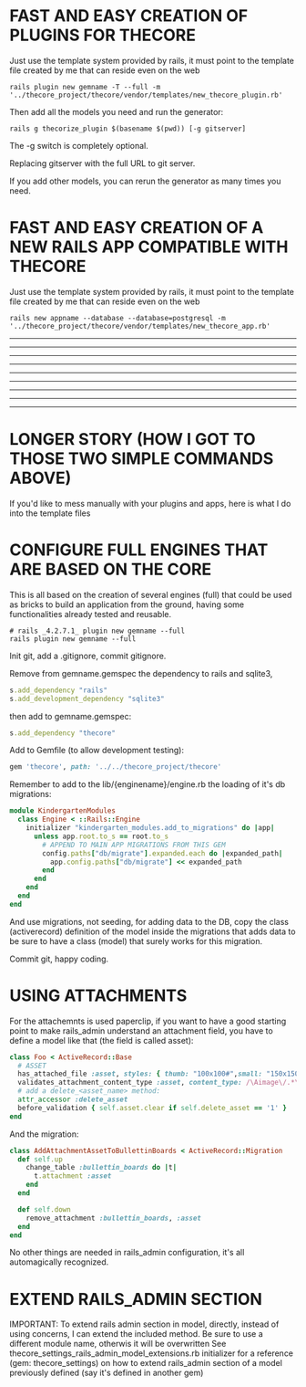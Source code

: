 # FAST AND EASY CREATION OF PLUGINS FOR THECORE

Just use the template system provided by rails, it must point to the template file created by me that can reside even on the web

```shell
rails plugin new gemname -T --full -m '../thecore_project/thecore/vendor/templates/new_thecore_plugin.rb'
```

Then add all the models you need and run the generator:

```shell
rails g thecorize_plugin $(basename $(pwd)) [-g gitserver]
```

The -g switch is completely optional.

Replacing gitserver with the full URL to git server.

If you add other models, you can rerun the generator as many times you need.

# FAST AND EASY CREATION OF A NEW RAILS APP COMPATIBLE WITH THECORE

Just use the template system provided by rails, it must point to the template file created by me that can reside even on the web

```shell
rails new appname --database --database=postgresql -m '../thecore_project/thecore/vendor/templates/new_thecore_app.rb'
```

---------------------------------------------------------------------------------------------------------
---------------------------------------------------------------------------------------------------------
---------------------------------------------------------------------------------------------------------
---------------------------------------------------------------------------------------------------------
---------------------------------------------------------------------------------------------------------
---------------------------------------------------------------------------------------------------------
---------------------------------------------------------------------------------------------------------
---------------------------------------------------------------------------------------------------------
---------------------------------------------------------------------------------------------------------
# LONGER STORY (HOW I GOT TO THOSE TWO SIMPLE COMMANDS ABOVE)

If you'd like to mess manually with your plugins and apps, here is what I do into the template files

# CONFIGURE FULL ENGINES THAT ARE BASED ON THE CORE

This is all based on the creation of several engines (full) that could be used as bricks to build an application from the ground, having some functionalities already tested and reusable.

```shell
# rails _4.2.7.1_ plugin new gemname --full
rails plugin new gemname --full
```

Init git, add a .gitignore, commit gitignore.

Remove from gemname.gemspec the dependency to rails and sqlite3,

```ruby
s.add_dependency "rails"
s.add_development_dependency "sqlite3"
```

then add to gemname.gemspec:

```ruby
s.add_dependency "thecore"
```

Add to Gemfile (to allow development testing):

```ruby
gem 'thecore', path: '../../thecore_project/thecore'
```

Remember to add to the lib/{enginename}/engine.rb the loading of it's db migrations:

```ruby
module KindergartenModules
  class Engine < ::Rails::Engine
    initializer "kindergarten_modules.add_to_migrations" do |app|
      unless app.root.to_s == root.to_s
        # APPEND TO MAIN APP MIGRATIONS FROM THIS GEM
        config.paths["db/migrate"].expanded.each do |expanded_path|
          app.config.paths["db/migrate"] << expanded_path
        end
      end
    end
  end
end
```

And use migrations, not seeding, for adding data to the DB, copy the class (activerecord) definition of the model inside the migrations that adds data to be sure to have a class (model) that surely works for this migration.

Commit git, happy coding.

# USING ATTACHMENTS

For the attachemnts is used paperclip, if you want to have a good starting point to make rails_admin understand an attachment field, you have to define a model like that (the field is called asset):

```ruby
class Foo < ActiveRecord::Base
  # ASSET
  has_attached_file :asset, styles: { thumb: "100x100#",small: "150x150>", medium: "200x200" }
  validates_attachment_content_type :asset, content_type: /\Aimage\/.*\Z/
  # add a delete_<asset_name> method:
  attr_accessor :delete_asset
  before_validation { self.asset.clear if self.delete_asset == '1' }
end
```

And the migration:

```ruby
class AddAttachmentAssetToBullettinBoards < ActiveRecord::Migration
  def self.up
    change_table :bullettin_boards do |t|
      t.attachment :asset
    end
  end

  def self.down
    remove_attachment :bullettin_boards, :asset
  end
end
```

No other things are needed in rails_admin configuration, it's all automagically recognized.

# EXTEND RAILS_ADMIN SECTION

IMPORTANT: To extend rails admin section in model, directly, instead of using concerns, I can
extend the included method. Be sure to use a different module name, otherwis it will be overwritten
See thecore_settings_rails_admin_model_extensions.rb initializer for a reference (gem: thecore_settings)
on how to extend rails_admin section of a model previously defined (say it's defined in another gem)
